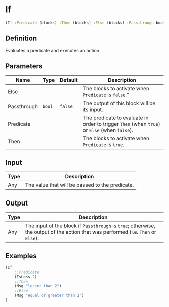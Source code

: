 # If

```clojure
(If :Predicate (blocks) :Then (blocks) :Else (blocks) :Passthrough bool)
```

## Definition
Evaluates a predicate and executes an action.

## Parameters
| Name | Type | Default | Description |
|------|------|---------|-------------|
| Else |  |  | The blocks to activate when `Predicate` is `false`." |
| Passthrough | `bool` | `false` | The output of this block will be its input. |
| Predicate |  |  | The predicate to evaluate in order to trigger `Then` (when `true`) or `Else` (when `false`). |
| Then |  |  | The blocks to activate when `Predicate` is `true`.|

## Input
| Type | Description |
|------|-------------|
| Any | The value that will be passed to the predicate. |

## Output
| Type | Description |
|------|-------------|
| Any | The input of the block if `Passthrough` is `true`; otherwise, the output of the action that was performed (i.e. `Then` or `Else`). |

## Examples

```clojure
(If
    ;:Predicate
    (IsLess 2)
    ;:Then
    (Msg "lesser than 2")
    ;:Else
    (Msg "equal or greater than 2")
)
```
